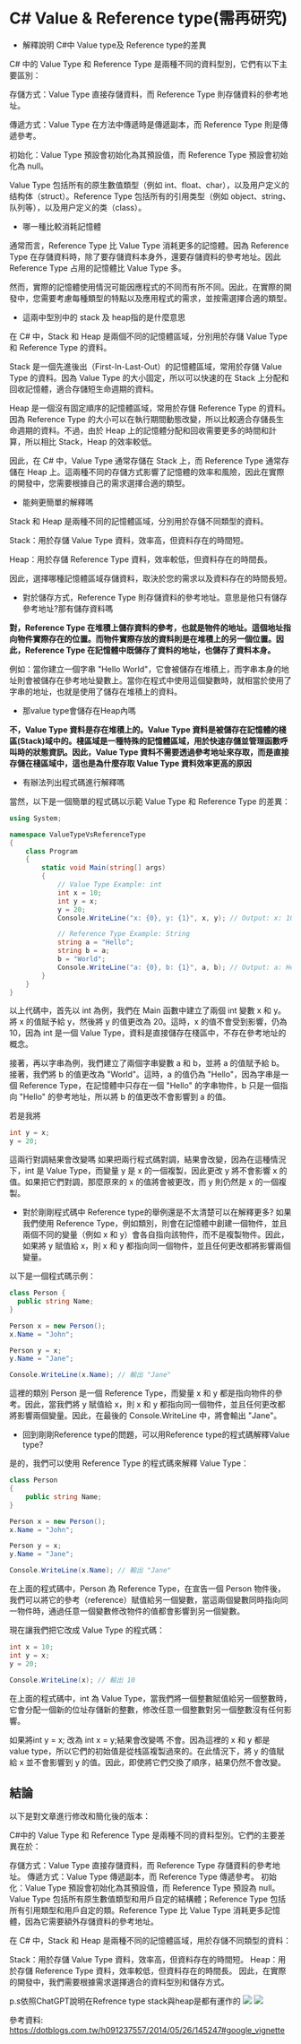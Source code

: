 # C# Value & Reference type(需再研究)
* 解釋說明 C#中 Value type及 Reference type的差異

C# 中的 Value Type 和 Reference Type 是兩種不同的資料型別，它們有以下主要區別：

存儲方式：Value Type 直接存儲資料，而 Reference Type 則存儲資料的參考地址。

傳遞方式：Value Type 在方法中傳遞時是傳遞副本，而 Reference Type 則是傳遞參考。

初始化：Value Type 預設會初始化為其預設值，而 Reference Type 預設會初始化為 null。

Value Type 包括所有的原生數值類型（例如 int、float、char），以及用户定义的结构体（struct）。Reference Type 包括所有的引用类型（例如 object、string、队列等），以及用户定义的类（class）。





* 哪一種比較消耗記憶體

通常而言，Reference Type 比 Value Type 消耗更多的記憶體。因為 Reference Type 在存儲資料時，除了要存儲資料本身外，還要存儲資料的參考地址。因此 Reference Type 占用的記憶體比 Value Type 多。

然而，實際的記憶體使用情況可能因應程式的不同而有所不同。因此，在實際的開發中，您需要考慮每種類型的特點以及應用程式的需求，並按需選擇合適的類型。





* 這兩中型別中的 stack 及 heap指的是什麼意思

在 C# 中，Stack 和 Heap 是兩個不同的記憶體區域，分別用於存儲 Value Type 和 Reference Type 的資料。

Stack 是一個先進後出（First-In-Last-Out）的記憶體區域，常用於存儲 Value Type 的資料。因為 Value Type 的大小固定，所以可以快速的在 Stack 上分配和回收記憶體，適合存儲短生命週期的資料。

Heap 是一個沒有固定順序的記憶體區域，常用於存儲 Reference Type 的資料。因為 Reference Type 的大小可以在執行期間動態改變，所以比較適合存儲長生命週期的資料。不過，由於 Heap 上的記憶體分配和回收需要更多的時間和計算，所以相比 Stack，Heap 的效率較低。

因此，在 C# 中，Value Type 通常存儲在 Stack 上，而 Reference Type 通常存儲在 Heap 上。這兩種不同的存儲方式影響了記憶體的效率和風險，因此在實際的開發中，您需要根據自己的需求選擇合適的類型。





* 能夠更簡單的解釋嗎

Stack 和 Heap 是兩種不同的記憶體區域，分別用於存儲不同類型的資料。

Stack：用於存儲 Value Type 資料，效率高，但資料存在的時間短。

Heap：用於存儲 Reference Type 資料，效率較低，但資料存在的時間長。

因此，選擇哪種記憶體區域存儲資料，取決於您的需求以及資料存在的時間長短。




* 對於儲存方式，Reference Type 則存儲資料的參考地址。意思是他只有儲存參考地址?那有儲存資料嗎

**對，Reference Type 在堆積上儲存資料的參考，也就是物件的地址。這個地址指向物件實際存在的位置。而物件實際存放的資料則是在堆積上的另一個位置。因此，Reference Type 在記憶體中既儲存了資料的地址，也儲存了資料本身。**

例如：當你建立一個字串 "Hello World"，它會被儲存在堆積上，而字串本身的地址則會被儲存在參考地址變數上。當你在程式中使用這個變數時，就相當於使用了字串的地址，也就是使用了儲存在堆積上的資料。


* 那value type會儲存在Heap內嗎

**不，Value Type 資料是存在堆積上的。Value Type 資料是被儲存在記憶體的棧區(Stack)域中的。棧區域是一種特殊的記憶體區域，用於快速存儲並管理函數呼叫時的狀態資訊。因此，Value Type 資料不需要透過參考地址來存取，而是直接存儲在棧區域中，這也是為什麼存取 Value Type 資料效率更高的原因**








* 有辦法列出程式碼進行解釋嗎

當然，以下是一個簡單的程式碼以示範 Value Type 和 Reference Type 的差異：


``` csharp
using System;

namespace ValueTypeVsReferenceType
{
    class Program
    {
        static void Main(string[] args)
        {
            // Value Type Example: int
            int x = 10;
            int y = x;
            y = 20;
            Console.WriteLine("x: {0}, y: {1}", x, y); // Output: x: 10, y: 20

            // Reference Type Example: String
            string a = "Hello";
            string b = a;
            b = "World";
            Console.WriteLine("a: {0}, b: {1}", a, b); // Output: a: Hello, b: World
        }
    }
}
```
以上代碼中，首先以 int 為例，我們在 Main 函數中建立了兩個 int 變數 x 和 y。將 x 的值賦予給 y，然後將 y 的值更改為 20。這時，x 的值不會受到影響，仍為 10，因為 int 是一個 Value Type，資料是直接儲存在棧區中，不存在參考地址的概念。

接著，再以字串為例，我們建立了兩個字串變數 a 和 b，並將 a 的值賦予給 b。接著，我們將 b 的值更改為 "World"。這時，a 的值仍為 "Hello"，因為字串是一個 Reference Type，在記憶體中只存在一個 "Hello" 的字串物件，b 只是一個指向 "Hello" 的參考地址，所以將 b 的值更改不會影響到 a 的值。









若是我將 
```csharp
int y = x;
y = 20;
```
這兩行對調結果會改變嗎
如果把兩行程式碼對調，結果會改變，因為在這種情況下，int 是 Value Type，而變量 y 是 x 的一個複製，因此更改 y 將不會影響 x 的值。如果把它們對調，那麼原來的 x 的值將會被更改，而 y 則仍然是 x 的一個複製。


* 對於剛剛程式碼中 Reference type的舉例還是不太清楚可以在解釋更多?
如果我們使用 Reference Type，例如類別，則會在記憶體中創建一個物件，並且兩個不同的變量（例如 x 和 y）會各自指向該物件，而不是複製物件。因此，如果將 y 賦值給 x，則 x 和 y 都指向同一個物件，並且任何更改都將影響兩個變量。

以下是一個程式碼示例：


```csharp
class Person {
  public string Name;
}

Person x = new Person();
x.Name = "John";

Person y = x;
y.Name = "Jane";

Console.WriteLine(x.Name); // 輸出 "Jane"
```
這裡的類別 Person 是一個 Reference Type，而變量 x 和 y 都是指向物件的參考。因此，當我們將 y 賦值給 x，則 x 和 y 都指向同一個物件，並且任何更改都將影響兩個變量。因此，在最後的 Console.WriteLine 中，將會輸出 "Jane"。


* 回到剛剛Reference type的問題，可以用Reference type的程式碼解釋Value type?

是的，我們可以使用 Reference Type 的程式碼來解釋 Value Type：


```csharp
class Person
{
    public string Name;
}

Person x = new Person();
x.Name = "John";

Person y = x;
y.Name = "Jane";

Console.WriteLine(x.Name); // 輸出 "Jane"
```
在上面的程式碼中，Person 為 Reference Type，在宣告一個 Person 物件後，我們可以將它的參考（reference）賦值給另一個變數，當這兩個變數同時指向同一物件時，通過任意一個變數修改物件的值都會影響到另一個變數。

現在讓我們把它改成 Value Type 的程式碼：


```csharp
int x = 10;
int y = x;
y = 20;

Console.WriteLine(x); // 輸出 10
```
在上面的程式碼中，int 為 Value Type，當我們將一個整數賦值給另一個整數時，它會分配一個新的位址存儲新的整數，修改任意一個整數對另一個整數沒有任何影響。

如果將int y = x; 改為 int x = y;結果會改變嗎
不會。因為這裡的 x 和 y 都是 value type，所以它們的初始值是從栈區複製過來的。在此情況下，將 y 的值賦給 x 並不會影響到 y 的值。因此，即使將它們交換了順序，結果仍然不會改變。


## 結論

以下是對文章進行修改和簡化後的版本：

C#中的 Value Type 和 Reference Type 是兩種不同的資料型別。它們的主要差異在於：

存儲方式：Value Type 直接存儲資料，而 Reference Type 存儲資料的參考地址。
傳遞方式：Value Type 傳遞副本，而 Reference Type 傳遞參考。
初始化：Value Type 預設會初始化為其預設值，而 Reference Type 預設為 null。
Value Type 包括所有原生數值類型和用戶自定的結構體；Reference Type 包括所有引用類型和用戶自定的類。Reference Type 比 Value Type 消耗更多記憶體，因為它需要額外存儲資料的參考地址。

在 C# 中，Stack 和 Heap 是兩種不同的記憶體區域，用於存儲不同類型的資料：

Stack：用於存儲 Value Type 資料，效率高，但資料存在的時間短。
Heap：用於存儲 Reference Type 資料，效率較低，但資料存在的時間長。
因此，在實際的開發中，我們需要根據需求選擇適合的資料型別和儲存方式。

p.s依照ChatGPT說明在Refrence type stack與heap是都有運作的
![](https://i.imgur.com/7EI6jpn.png)
![](https://i.imgur.com/4AbjO3j.png)

參考資料:
https://dotblogs.com.tw/h091237557/2014/05/26/145247#google_vignette
